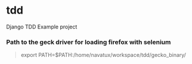 # tdd
Django TDD  Example project

### Path to the geck driver for loading firefox with selenium

> export PATH=$PATH:/home/navatux/workspace/tdd/gecko_binary/



